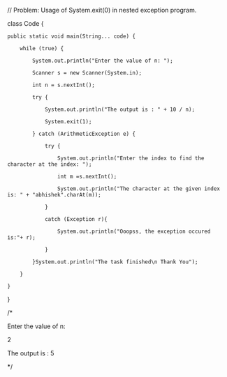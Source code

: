 // Problem: Usage of System.exit(0) in nested exception program. 

class Code {

    public static void main(String... code) {

        while (true) {

            System.out.println("Enter the value of n: ");

            Scanner s = new Scanner(System.in);

            int n = s.nextInt();

            try {

                System.out.println("The output is : " + 10 / n);

                System.exit(1);

            } catch (ArithmeticException e) {

                try {

                    System.out.println("Enter the index to find the character at the index: ");

                    int m =s.nextInt();

                    System.out.println("The character at the given index is: " + "abhishek".charAt(m));

                }

                catch (Exception r){

                    System.out.println("Ooopss, the exception occured is:"+ r);

                }

            }System.out.println("The task finished\n Thank You");

        }

    }

}

/*

Enter the value of n:

2

The output is : 5

 */
